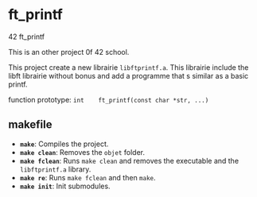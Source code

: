 # ft_printf
42 ft_printf

This is an other project 0f 42 school.

This project create a new librairie `libftprintf.a`.
This librairie include the libft librairie without bonus and add a programme that s similar as a basic printf.

function prototype: `int	ft_printf(const char *str, ...)`

## makefile
- **`make`**: Compiles the project.
- **`make clean`**: Removes the `objet` folder.
- **`make fclean`**: Runs `make clean` and removes the executable and the `libftprintf.a` library.
- **`make re`**: Runs `make fclean` and then `make`.
- **`make init`**: Init submodules.
